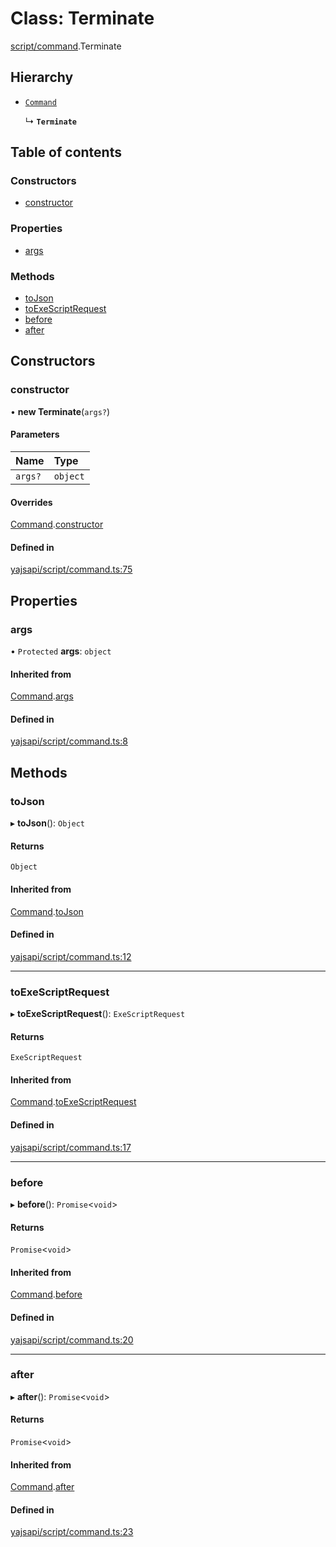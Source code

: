 # Class: Terminate

[script/command](../modules/script_command.md).Terminate

## Hierarchy

- [`Command`](script_command.Command.md)

  ↳ **`Terminate`**

## Table of contents

### Constructors

- [constructor](script_command.Terminate.md#constructor)

### Properties

- [args](script_command.Terminate.md#args)

### Methods

- [toJson](script_command.Terminate.md#tojson)
- [toExeScriptRequest](script_command.Terminate.md#toexescriptrequest)
- [before](script_command.Terminate.md#before)
- [after](script_command.Terminate.md#after)

## Constructors

### constructor

• **new Terminate**(`args?`)

#### Parameters

| Name | Type |
| :------ | :------ |
| `args?` | `object` |

#### Overrides

[Command](script_command.Command.md).[constructor](script_command.Command.md#constructor)

#### Defined in

[yajsapi/script/command.ts:75](https://github.com/golemfactory/yajsapi/blob/dec68b9/yajsapi/script/command.ts#L75)

## Properties

### args

• `Protected` **args**: `object`

#### Inherited from

[Command](script_command.Command.md).[args](script_command.Command.md#args)

#### Defined in

[yajsapi/script/command.ts:8](https://github.com/golemfactory/yajsapi/blob/dec68b9/yajsapi/script/command.ts#L8)

## Methods

### toJson

▸ **toJson**(): `Object`

#### Returns

`Object`

#### Inherited from

[Command](script_command.Command.md).[toJson](script_command.Command.md#tojson)

#### Defined in

[yajsapi/script/command.ts:12](https://github.com/golemfactory/yajsapi/blob/dec68b9/yajsapi/script/command.ts#L12)

___

### toExeScriptRequest

▸ **toExeScriptRequest**(): `ExeScriptRequest`

#### Returns

`ExeScriptRequest`

#### Inherited from

[Command](script_command.Command.md).[toExeScriptRequest](script_command.Command.md#toexescriptrequest)

#### Defined in

[yajsapi/script/command.ts:17](https://github.com/golemfactory/yajsapi/blob/dec68b9/yajsapi/script/command.ts#L17)

___

### before

▸ **before**(): `Promise`<`void`\>

#### Returns

`Promise`<`void`\>

#### Inherited from

[Command](script_command.Command.md).[before](script_command.Command.md#before)

#### Defined in

[yajsapi/script/command.ts:20](https://github.com/golemfactory/yajsapi/blob/dec68b9/yajsapi/script/command.ts#L20)

___

### after

▸ **after**(): `Promise`<`void`\>

#### Returns

`Promise`<`void`\>

#### Inherited from

[Command](script_command.Command.md).[after](script_command.Command.md#after)

#### Defined in

[yajsapi/script/command.ts:23](https://github.com/golemfactory/yajsapi/blob/dec68b9/yajsapi/script/command.ts#L23)
